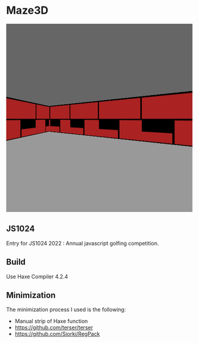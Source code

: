 # Maze3D

![Demo](https://github.com/gogoprog/js1024-2022/raw/master/demo.gif)

## JS1024

Entry for JS1024 2022 : Annual javascript golfing competition.

## Build

Use Haxe Compiler 4.2.4

## Minimization

The minimization process I used is the following:

 * Manual strip of Haxe function
 * https://github.com/terser/terser
 * https://github.com/Siorki/RegPack

